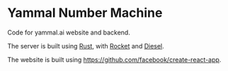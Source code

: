 # Yammal Number Machine

Code for yammal.ai website and backend.

The server is built using [Rust](https://www.rust-lang.org/), with [Rocket](https://rocket.rs/) and [Diesel](https://diesel.rs/).

The website is built using https://github.com/facebook/create-react-app.
